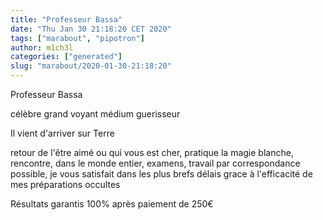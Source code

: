 ```yaml
---
title: "Professeur Bassa"
date: "Thu Jan 30 21:18:20 CET 2020"
tags: ["marabout", "pipotron"]
author: m1ch3l
categories: ["generated"]
slug: "marabout/2020-01-30-21:18:20"
---
```


Professeur Bassa

célèbre grand voyant médium guerisseur

Il vient d'arriver sur Terre

retour de l'être aimé ou qui vous est cher, pratique la magie blanche, rencontre, dans le monde entier, examens, travail par correspondance possible, je vous satisfait dans les plus brefs délais grace à l'efficacité de mes préparations occultes

Résultats garantis 100% après paiement de 250€
